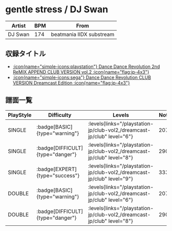 # gentle stress / DJ Swan

|Artist|BPM|From|
|------|---|----|
|DJ Swan|174|beatmania IIDX substream|

## 収録タイトル

- [:icon{name="simple-icons:playstation"} Dance Dance Revolution 2nd ReMIX APPEND CLUB VERSION vol.2 :icon{name="flag:jp-4x3"}](/playstation-jp/club-vol2)
- [:icon{name="simple-icons:sega"} Dance Dance Revolution CLUB VERSION Dreamcast Edition :icon{name="flag:jp-4x3"}](/dreamcast-jp/club)

## 譜面一覧

|PlayStyle|Difficulty|Levels|Notes|Movie|
|---------|----------|------|-----|-----|
|SINGLE| :badge[BASIC]{type="warning"}| :levels{links="/playstation-jp/club-vol2,/dreamcast-jp/club" level="6"}|207/0||
|SINGLE| :badge[DIFFICULT]{type="danger"}| :levels{links="/playstation-jp/club-vol2,/dreamcast-jp/club" level="8"}|290/0||
|SINGLE| :badge[EXPERT]{type="success"}| :levels{links="/playstation-jp/club-vol2,/dreamcast-jp/club" level="9"}|333/0||
|DOUBLE| :badge[BASIC]{type="warning"}| :levels{links="/playstation-jp/club-vol2,/dreamcast-jp/club" level="6"}|207/0||
|DOUBLE| :badge[DIFFICULT]{type="danger"}| :levels{links="/playstation-jp/club-vol2,/dreamcast-jp/club" level="8"}|290/0||
